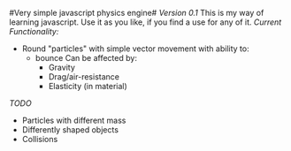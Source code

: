 #Very simple javascript physics engine#
*Version 0.1*
This is my way of learning javascript. Use it as you like, if you find a use for any of it. 
*Current Functionality:*

- Round "particles" with simple vector movement with ability to:
  - bounce
  Can be affected by:
      - Gravity
      - Drag/air-resistance
      - Elasticity (in material)

*TODO*
- Particles with different mass
- Differently shaped objects
- Collisions
